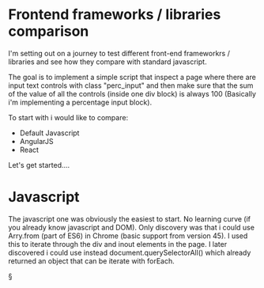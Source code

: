 # Frontend frameworks / libraries comparison 

I'm setting out on a journey to test different front-end frameworkrs / libraries and see how they compare with standard javascript. 

The goal is to implement a simple script that inspect a page where there are input text controls with class "perc_input" and then make sure that the sum of the value of all the controls (inside one div block) is always 100 (Basically i'm implementing a percentage input block). 

To start with i would like to compare: 

* Default Javascript 
* AngularJS
* React 

Let's get started....

# Javascript 

The javascript one was obviously the easiest to start. No learning curve (if you already know javascript and DOM). Only discovery was that i could use Arry.from (part of ES6) in Chrome (basic support from version 45). I used this to iterate through the div and inout elements in the page. I later discovered i could use instead document.querySelectorAll() which already returned an object that can be iterate with forEach. 

§ 
